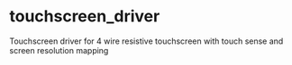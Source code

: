 # touchscreen_driver
Touchscreen driver for 4 wire resistive touchscreen with touch sense and screen resolution mapping
